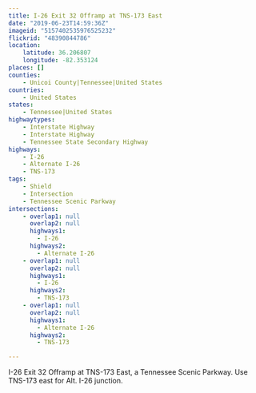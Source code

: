 ```yaml
---
title: I-26 Exit 32 Offramp at TNS-173 East
date: "2019-06-23T14:59:36Z"
imageid: "5157402535976525232"
flickrid: "48390844786"
location:
    latitude: 36.206807
    longitude: -82.353124
places: []
counties:
    - Unicoi County|Tennessee|United States
countries:
    - United States
states:
    - Tennessee|United States
highwaytypes:
    - Interstate Highway
    - Interstate Highway
    - Tennessee State Secondary Highway
highways:
    - I-26
    - Alternate I-26
    - TNS-173
tags:
    - Shield
    - Intersection
    - Tennessee Scenic Parkway
intersections:
    - overlap1: null
      overlap2: null
      highways1:
        - I-26
      highways2:
        - Alternate I-26
    - overlap1: null
      overlap2: null
      highways1:
        - I-26
      highways2:
        - TNS-173
    - overlap1: null
      overlap2: null
      highways1:
        - Alternate I-26
      highways2:
        - TNS-173

---
```

I-26 Exit 32 Offramp at TNS-173 East, a Tennessee Scenic Parkway.  Use TNS-173 east for Alt. I-26 junction.